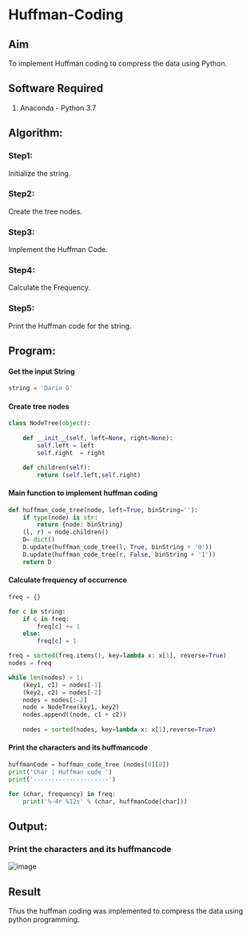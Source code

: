 # Huffman-Coding
## Aim
To implement Huffman coding to compress the data using Python.

## Software Required
1. Anaconda - Python 3.7

## Algorithm:
### Step1:
Initialize the string.


### Step2:
Create the tree nodes.

### Step3:
Implement the Huffman Code.

### Step4:
Calculate the Frequency.

### Step5:
Print the Huffman code for the string.

 
## Program:


#### Get the input String
``` Python
string = 'Dario G'
```
#### Create tree nodes
``` Python
class NodeTree(object):
    
    def __init__(self, left=None, right=None):
        self.left = left 
        self.right  = right

    def children(self):
        return (self.left,self.right)
```
#### Main function to implement huffman coding
``` Python
def huffman_code_tree(node, left=True, binString=''): 
    if type(node) is str:
        return {node: binString}
    (l, r) = node.children()
    D= dict()
    D.update(huffman_code_tree(l, True, binString + '0'))
    D.update(huffman_code_tree(r, False, binString + '1'))
    return D
```
#### Calculate frequency of occurrence
``` Python
freq = {}

for c in string:
    if c in freq:
        freq[c] += 1
    else:
        freq[c] = 1

freq = sorted(freq.items(), key=lambda x: x[1], reverse=True)
nodes = freq

while len(nodes) > 1:
    (key1, c1) = nodes[-1]
    (key2, c2) = nodes[-2]
    nodes = nodes[:-2]
    node = NodeTree(key1, key2)
    nodes.append((node, c1 + c2))
    
    nodes = sorted(nodes, key=lambda x: x[1],reverse=True)

```
#### Print the characters and its huffmancode
``` Python
huffmanCode = huffman_code_tree (nodes[0][0])
print('Char | Huffman code ')
print('---------------------')

for (char, frequency) in freq:
    print('%-4r %12s' % (char, huffmanCode[char]))

```
## Output:

### Print the characters and its huffmancode

![image](https://github.com/JoyceBeulah/HUFFMAN--CODING/assets/118343698/78c50912-8790-4274-b56f-6b0c3ada8e8e)



## Result
Thus the huffman coding was implemented to compress the data using python programming.
